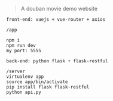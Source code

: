 > A douban movie demo website

    front-end: vuejs + vue-router + axios

    /app

    npm i
    npm run dev
    my port: 5555

    back-end: python flask + flask-restful

    /server
    virtualenv app
    source app/bin/activate
    pip install flask flask-restful
    python api.py

